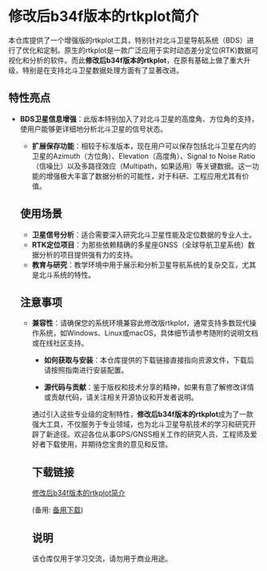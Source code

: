 # 修改后b34f版本的rtkplot简介

本仓库提供了一个增强版的rtkplot工具，特别针对北斗卫星导航系统（BDS）进行了优化和定制。原生的rtkplot是一款广泛应用于实时动态差分定位(RTK)数据可视化和分析的软件。而此**修改后b34f版本的rtkplot**，在原有基础上做了重大升级，特别是在支持北斗卫星数据处理方面有了显著改进。

## 特性亮点

- **BDS卫星信息增强**：此版本特别加入了对北斗卫星的高度角、方位角的支持，使用户能够更详细地分析北斗卫星的信号状态。

  - **扩展保存功能**：相较于标准版本，现在用户可以保存包括北斗卫星在内的卫星的Azimuth（方位角）、Elevation（高度角）、Signal to Noise Ratio（信噪比）以及多路径效应（Multipath，如果适用）等关键数据。这一功能的增强极大丰富了数据分析的可能性，对于科研、工程应用尤其有价值。

  ## 使用场景

  - **卫星信号分析**：适合需要深入研究北斗卫星性能及定位数据的专业人士。
  - **RTK定位项目**：为那些依赖精确的多星座GNSS（全球导航卫星系统）数据分析的项目提供强有力的支持。
  - **教育与研究**：教学环境中用于展示和分析卫星导航系统的复杂交互，尤其是北斗系统的特性。

  ## 注意事项

  - **兼容性**：请确保您的系统环境兼容此修改版rtkplot，通常支持多数现代操作系统，如Windows、Linux或macOS，具体细节请参考随附的说明文档或在线社区支持。

    - **如何获取与安装**：本仓库提供的下载链接直接指向资源文件，下载后请按照指南进行安装配置。

    - **源代码与贡献**：鉴于版权和技术分享的精神，如果有意了解修改详情或贡献代码，请关注相关开源协议和开发者说明。

    通过引入这些专业级的定制特性，**修改后b34f版本的rtkplot**成为了一款强大工具，不仅服务于专业领域，也为北斗卫星导航技术的学习和研究开辟了新途径。欢迎各位从事GPS/GNSS相关工作的研究人员、工程师及爱好者下载使用，并期待您宝贵的意见和反馈。

    ## 下载链接
    [修改后b34f版本的rtkplot简介](https://pan.quark.cn/s/d38646eae7b0) 

    (备用: [备用下载](https://pan.baidu.com/s/1xZn711dRYXcRSI2YgUeXQA?pwd=1234))

    ## 说明

    该仓库仅用于学习交流，请勿用于商业用途。
